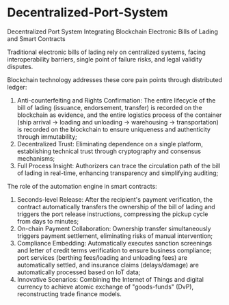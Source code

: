 # Decentralized-Port-System
Decentralized Port System Integrating Blockchain Electronic Bills of Lading and Smart Contracts

Traditional electronic bills of lading rely on centralized systems, facing interoperability barriers, single point of failure risks, and legal validity disputes. 

Blockchain technology addresses these core pain points through distributed ledger:

1. Anti-counterfeiting and Rights Confirmation: The entire lifecycle of the bill of lading (issuance, endorsement, transfer) is recorded on the blockchain as evidence, and the entire logistics process of the container (ship arrival → loading and unloading → warehousing → transportation) is recorded on the blockchain to ensure uniqueness and authenticity through immutability;
2. Decentralized Trust: Eliminating dependence on a single platform, establishing technical trust through cryptography and consensus mechanisms;
3. Full Process Insight: Authorizers can trace the circulation path of the bill of lading in real-time, enhancing transparency and simplifying auditing;

The role of the automation engine in smart contracts:

1. Seconds-level Release: After the recipient's payment verification, the contract automatically transfers the ownership of the bill of lading and triggers the port release instructions, compressing the pickup cycle from days to minutes;
2. On-chain Payment Collaboration: Ownership transfer simultaneously triggers payment settlement, eliminating risks of manual intervention;
3. Compliance Embedding: Automatically executes sanction screenings and letter of credit terms verification to ensure business compliance; port services (berthing fees/loading and unloading fees) are automatically settled, and insurance claims (delays/damage) are automatically processed based on IoT data;
4. Innovative Scenarios: Combining the Internet of Things and digital currency to achieve atomic exchange of "goods-funds" (DvP), reconstructing trade finance models.
